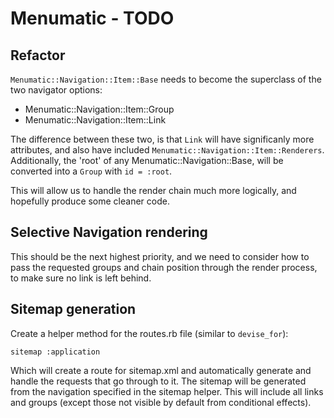 # Menumatic - TODO

## Refactor

`Menumatic::Navigation::Item::Base` needs to become the superclass of the two navigator options:
- Menumatic::Navigation::Item::Group
- Menumatic::Navigation::Item::Link

The difference between these two, is that `Link` will have significanly
more attributes, and also have included
`Menumatic::Navigation::Item::Renderers`. Additionally, the 'root' of
any Menumatic::Navigation::Base, will be converted into a `Group` with
`id = :root`.

This will allow us to handle the render chain much more logically, and
hopefully produce some cleaner code.

## Selective Navigation rendering

This should be the next highest priority, and we need to consider how to
pass the requested groups and chain position through the render process,
to make sure no link is left behind.

## Sitemap generation

Create a helper method for the routes.rb file (similar to `devise_for`):

    sitemap :application

Which will create a route for sitemap.xml and automatically generate and
handle the requests that go through to it. The sitemap will be generated
from the navigation specified in the sitemap helper. This will include
all links and groups (except those not visible by default from
conditional effects).


